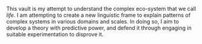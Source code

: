 This vault is my attempt to understand the complex eco-system that we call *life*. I am attempting to create a new linguistic frame to explain patterns of complex systems in various domains and scales. In doing so, I aim to develop a theory with predictive power, and defend it through engaging in suitable experimentation to disprove it.